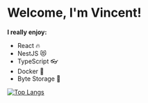 # Welcome, I'm Vincent!

**I really enjoy:**
- React :fire:
- NestJS :heart_eyes_cat:
- TypeScript :eyeglasses:
- Docker :whale:
- Byte Storage :rocket:

[![Top Langs](https://github-readme-stats.vercel.app/api/top-langs/?username=vmcodes&layout=compact&&theme=transparent)](https://github.com/anuraghazra/github-readme-stats)
